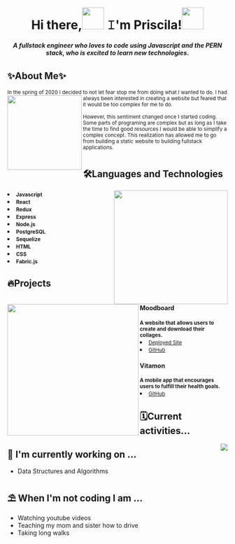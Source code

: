 <h1 align="center">Hi there,<img src="https://media.giphy.com/media/w1OBpBd7kJqHrJnJ13/giphy.gif" width="50"> 𝙸'm Priscila!<img src="https://media.giphy.com/media/kaI4cH0HttSCpxtUub/giphy.gif" width="50"></h1>

<h6 align="center"><b>A fullstack engineer who loves to code using Javascript and the PERN stack, who is excited to learn new technologies.</b></h6>

## ✨About Me✨

<body>
<p><small>In the spring of 2020 I decided to not let fear stop me from doing what I wanted to do. <img src="https://media.giphy.com/media/7TcdtHOCxo3meUvPgj/giphy.gif" width="170" align="left"> I had always been interested in creating a website but feared that it would be too complex for me to do.</small> </p>
<p><small>However, this sentiment changed once I started coding. Some parts of programing are complex but as long as I take the time to find good resources I would be able to simplify a complex concept. This realization has allowed me to go from building a static website to building  fullstack applications. </small> </p>
</body>

#

## 🛠Languages and Technologies

<img src="https://media.giphy.com/media/paTz7UZbPfTZFRYnnB/giphy.gif" width="260" align="right">
<li><b><small>Javascript</small></b></li>
<li><b><small>React</small></b></li>
<li><b><small>Redux</small></b></li>
<li><b><small>Express</small></b></li>
<li><b><small>Node.js</small></b></li>
<li><b><small>PostgreSQL</small></b></li>
<li><b><small>Sequelize</small></b></li>
<li><b><small>HTML</small></b></li>
<li><b><small>CSS</small></b></li>
<li><b><small>Fabric.js</small></b></li>

## 🔥Projects

<img src="https://media.giphy.com/media/NmmUoxTjpj0CDGm1Qj/giphy.gif" align="left" width="300">

<h4>Moodboard</h4>
<b><small>A website that allows users to create and  download their collages.</small></b>
<li><a href="https://moodboard1.herokuapp.com/"><small>Deployed Site</small></a></li>
<li><a href="https://github.com/peachyspace/Mood-Board"><small>GitHub</small></a></li>

<h4>Vitamon</h4>
<b><small>A mobile app that encourages users to fulfill their health goals.</small></b>
<li><a href="https://github.com/Vitamon-App/vitamon-frontend"><small>GitHub</small></a></li>

## 🗓Current activities...

<img src="https://media.giphy.com/media/ESVq9aLP2tUv3DxAwU/giphy.gif" align="right">

## 🔭 I'm currently working on ...

- Data Structures and Algorithms

## ⛱ When I'm not coding I am ...

- Watching youtube videos
- Teaching my mom and sister how to drive
- Taking long walks
<!--
**peachyspace/peachyspace** is a ✨ _special_ ✨ repository because its `README.md` (this file) appears on your GitHub profile.

Here are some ideas to get you started:

- 🔭 I’m currently working on ...
- 🌱 I’m currently learning ...
- 👯 I’m looking to collaborate on ...
- 🤔 I’m looking for help with ...
- 💬 Ask me about ...
- 📫 How to reach me: ...
- 😄 Pronouns: ...
- ⚡ Fun fact: ...
  -->
